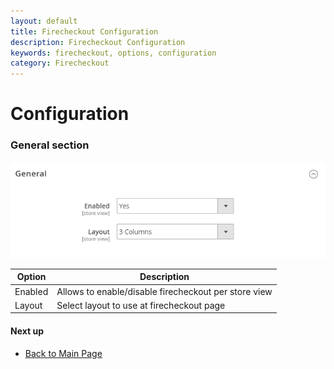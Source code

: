 ```yaml
---
layout: default
title: Firecheckout Configuration
description: Firecheckout Configuration
keywords: firecheckout, options, configuration
category: Firecheckout
---
```


# Configuration

### General section

![General section](/images/m2/firecheckout/configuration/general.png)

Option | Description
-------|------------
Enabled | Allows to enable/disable firecheckout per store view
Layout | Select layout to use at firecheckout page

#### Next up

 -  [Back to Main Page](../)
